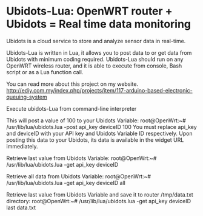 # Ubidots-Lua: OpenWRT router + Ubidots = Real time data monitoring
Ubidots is a cloud service to store and analyze sensor data in real-time.

Ubidots-Lua is written in Lua, it allows you to post data to or get data from Ubidots with minimum coding required. Ubidots-Lua should run on any OpenWRT wireless router, and it is able to execute from console, Bash script or as a Lua function call.

You can read more about this project on my website. http://ediy.com.my/index.php/projects/item/117-arduino-based-electronic-queuing-system


Execute ubidots-Lua from command-line interpreter

This will post a value of 100 to your Ubidots Variable:
root@OpenWrt:~# /usr/lib/lua/ubidots.lua -post api_key deviceID 100
You must replace api_key and deviceID with your API key and Ubidots Variable ID respectively. Upon posting this data to your Ubidots, its data is available in the widget URL immediately.

Retrieve last value from Ubidots Variable:
root@OpenWrt:~# /usr/lib/lua/ubidots.lua -get api_key deviceID

Retrieve all data from Ubidots Variable:
root@OpenWrt:~# /usr/lib/lua/ubidots.lua -get api_key deviceID all

Retrieve last value from Ubidots Variable and save it to router /tmp/data.txt directory:
root@OpenWrt:~# /usr/lib/lua/ubidots.lua -get api_key deviceID last data.txt

